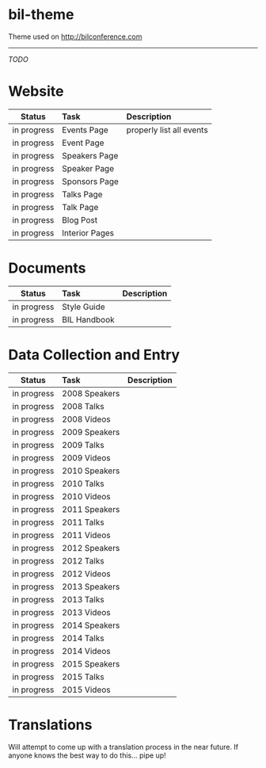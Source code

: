# bil-theme
Theme used on http://bilconference.com

---

*TODO*

# Website
| Status  | Task  | Description |
| :------------: | :--------------- | :----- |
| in progress | Events Page | properly list all events |
| in progress | Event Page | |
| in progress | Speakers Page | |
| in progress | Speaker Page | |
| in progress | Sponsors Page | |
| in progress | Talks Page | |
| in progress | Talk Page | |
| in progress | Blog Post | |
| in progress | Interior Pages | |

# Documents
| Status  | Task  | Description |
| :------------: |:---------------| :-----|
| in progress | Style Guide | |
| in progress | BIL Handbook | |


# Data Collection and Entry
| Status  | Task  | Description |
| :------------: |:---------------| :-----|
| in progress | 2008 Speakers | |
| in progress | 2008 Talks | |
| in progress | 2008 Videos | |
| in progress | 2009 Speakers | |
| in progress | 2009 Talks | |
| in progress | 2009 Videos | |
| in progress | 2010 Speakers | |
| in progress | 2010 Talks | |
| in progress | 2010 Videos | |
| in progress | 2011 Speakers | |
| in progress | 2011 Talks | |
| in progress | 2011 Videos | |
| in progress | 2012 Speakers | |
| in progress | 2012 Talks | |
| in progress | 2012 Videos | |
| in progress | 2013 Speakers | |
| in progress | 2013 Talks | |
| in progress | 2013 Videos | |
| in progress | 2014 Speakers | |
| in progress | 2014 Talks | |
| in progress | 2014 Videos | |
| in progress | 2015 Speakers | |
| in progress | 2015 Talks | |
| in progress | 2015 Videos | |

# Translations
Will attempt to come up with a translation process in the near future. If anyone knows the best way to do this... pipe up!

